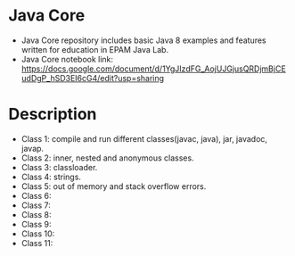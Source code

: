 # Java Core
* Java Core repository includes basic Java 8 examples and features written for education in EPAM Java Lab.
* Java Core notebook link:<br><https://docs.google.com/document/d/1YgJIzdFG_AojUJGjusQRDjmBjCEudDgP_hSD3EI6cG4/edit?usp=sharing>

# Description
* Class 1: compile and run different classes(javac, java), jar, javadoc, javap.
* Class 2: inner, nested and anonymous classes.
* Class 3: classloader.
* Class 4: strings.
* Class 5: out of memory and stack overflow errors.
* Class 6:
* Class 7:
* Class 8:
* Class 9:
* Class 10:
* Class 11: